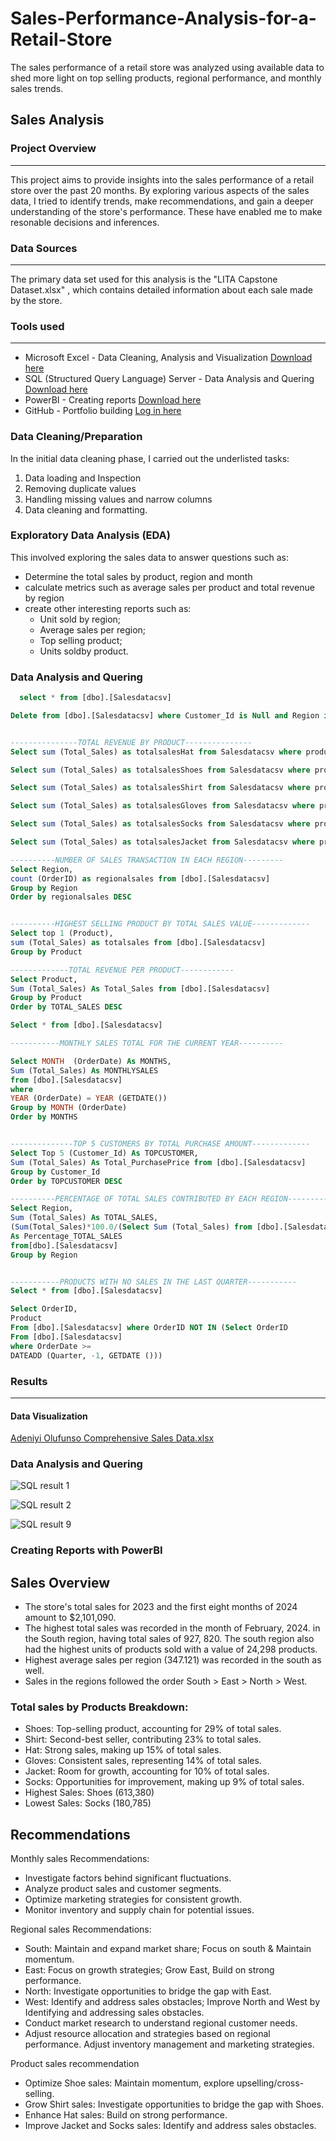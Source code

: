 # Sales-Performance-Analysis-for-a-Retail-Store
The sales performance of a retail store was analyzed using available data to shed more light on top selling products, regional performance, and monthly sales trends.
## Sales Analysis

### Project Overview
---
This project aims to provide insights into the sales performance of a retail store over the past 20 months. By exploring various aspects of the sales data, I tried to identify trends, make recommendations, and gain a deeper understanding of the store's performance. These have enabled me to make resonable decisions and inferences.

### Data Sources
---
The primary data set used for this analysis is the "LITA Capstone Dataset.xlsx" , which contains detailed information about each sale made by the store.

### Tools used
---
- Microsoft Excel - Data Cleaning, Analysis and Visualization [Download here](https://microsoft.com)
- SQL (Structured Query Language) Server - Data Analysis and Quering [Download here](https://www.microsoft.com/en-us/sql-server/sql-server-downloads)
- PowerBI - Creating reports [Download here](https://www.microsoft./power-bi/downloads)
- GitHub - Portfolio building [Log in here](https://github.com/)


### Data Cleaning/Preparation
In the initial data cleaning phase, I carried out the underlisted tasks:
1. Data loading and Inspection
2. Removing duplicate values
3. Handling missing values and narrow columns
4. Data cleaning and formatting.

### Exploratory Data Analysis (EDA)
This involved exploring the sales data to answer questions such as:
- Determine the total sales by product, region and month
- calculate metrics such as average sales per product and total revenue by region
- create other interesting reports such as:
  - Unit sold by region;
  - Average sales per region;
  - Top selling product;
  - Units soldby product.

### Data Analysis and Quering

```SQL
  select * from [dbo].[Salesdatacsv] 

Delete from [dbo].[Salesdatacsv] where Customer_Id is Null and Region is Null


---------------TOTAL REVENUE BY PRODUCT---------------
Select sum (Total_Sales) as totalsalesHat from Salesdatacsv where product = 'HAT'

Select sum (Total_Sales) as totalsalesShoes from Salesdatacsv where product = 'SHOES'

Select sum (Total_Sales) as totalsalesShirt from Salesdatacsv where product = 'SHIRT'

Select sum (Total_Sales) as totalsalesGloves from Salesdatacsv where product = 'GLOVES'

Select sum (Total_Sales) as totalsalesSocks from Salesdatacsv where product = 'SOCKS'

Select sum (Total_Sales) as totalsalesJacket from Salesdatacsv where product = 'JACKET'

----------NUMBER OF SALES TRANSACTION IN EACH REGION---------
Select Region,
count (OrderID) as regionalsales from [dbo].[Salesdatacsv]
Group by Region
Order by regionalsales DESC


----------HIGHEST SELLING PRODUCT BY TOTAL SALES VALUE-------------
Select top 1 (Product),
sum (Total_Sales) as totalsales from [dbo].[Salesdatacsv]
Group by Product

-------------TOTAL REVENUE PER PRODUCT------------
Select Product,
Sum (Total_Sales) As Total_Sales from [dbo].[Salesdatacsv] 
Group by Product
Order by TOTAL_SALES DESC

Select * from [dbo].[Salesdatacsv]

-----------MONTHLY SALES TOTAL FOR THE CURRENT YEAR----------

Select MONTH  (OrderDate) As MONTHS,
Sum (Total_Sales) As MONTHLYSALES
from [dbo].[Salesdatacsv]
where
YEAR (OrderDate) = YEAR (GETDATE())
Group by MONTH (OrderDate)
Order by MONTHS 


--------------TOP 5 CUSTOMERS BY TOTAL PURCHASE AMOUNT-------------
Select Top 5 (Customer_Id) As TOPCUSTOMER,
Sum (Total_Sales) As Total_PurchasePrice from [dbo].[Salesdatacsv] 
Group by Customer_Id 
Order by TOPCUSTOMER DESC

----------PERCENTAGE OF TOTAL SALES CONTRIBUTED BY EACH REGION----------
Select Region,
Sum (Total_Sales) As TOTAL_SALES,
(Sum(Total_Sales)*100.0/(Select Sum (Total_Sales) from [dbo].[Salesdatacsv]))
As Percentage_TOTAL_SALES
from[dbo].[Salesdatacsv]
Group by Region


-----------PRODUCTS WITH NO SALES IN THE LAST QUARTER-----------
Select * from [dbo].[Salesdatacsv]

Select OrderID,
Product
From [dbo].[Salesdatacsv] where OrderID NOT IN (Select OrderID
From [dbo].[Salesdatacsv]
where OrderDate >=
DATEADD (Quarter, -1, GETDATE ()))

```

### Results
---

#### Data Visualization

[Adeniyi Olufunso Comprehensive Sales Data.xlsx](https://github.com/user-attachments/files/17637991/Adeniyi.Olufunso.Comprehensive.Sales.Data.xlsx)


### Data Analysis and Quering


![SQL result 1](https://github.com/user-attachments/assets/1ba9a986-caf2-46fa-b8b7-cd684feb0f5a)

![SQL result 2](https://github.com/user-attachments/assets/947a6e4f-0dc0-49aa-b7b6-0a40c97c6a4f)


![SQL result 9](https://github.com/user-attachments/assets/186bf2b6-6a3d-460a-8b4c-e2db5e08bd29)


### Creating Reports with PowerBI


## Sales Overview
- The store's total sales for 2023 and the first eight months of 2024 amount to $2,101,090. 
- The highest total sales was recorded in the month of February, 2024. in the South region, having total sales of 927, 820. The south region also had the highest units of products sold with a value of 24,298 products.
- Highest average sales per region (347.121) was recorded in the south as well.
- Sales in the regions followed the order South > East > North > West.
### Total sales by Products Breakdown:
- Shoes: Top-selling product, accounting for 29% of total sales.
- Shirt: Second-best seller, contributing 23% to total sales.
- Hat: Strong sales, making up 15% of total sales.
- Gloves: Consistent sales, representing 14% of total sales.
- Jacket: Room for growth, accounting for 10% of total sales.
- Socks: Opportunities for improvement, making up 9% of total sales.
- Highest Sales: Shoes (613,380)
- Lowest Sales: Socks (180,785)

## Recommendations
Monthly sales Recommendations:
- Investigate factors behind significant fluctuations.
- Analyze product sales and customer segments.
- Optimize marketing strategies for consistent growth.
- Monitor inventory and supply chain for potential issues.

Regional sales Recommendations:
- South: Maintain and expand market share; Focus on south & Maintain momentum.
- East: Focus on growth strategies; Grow East, Build on strong performance.
- North: Investigate opportunities to bridge the gap with East.
- West: Identify and address sales obstacles; Improve North and West by Identifying and addressing sales obstacles.
- Conduct market research to understand regional customer needs.
- Adjust resource allocation and strategies based on regional performance. Adjust inventory management and marketing strategies.

Product sales recommendation
- Optimize Shoe sales: Maintain momentum, explore upselling/cross-selling.
- Grow Shirt sales: Investigate opportunities to bridge the gap with Shoes.
- Enhance Hat sales: Build on strong performance.
- Improve Jacket and Socks sales: Identify and address sales obstacles.



